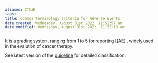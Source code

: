 ```yaml
---
aliases: CTCAE
tags: 
title: Common Terminology Criteria for Adverse Events
date created: Wednesday, August 31st 2022, 11:52:57 am
date modified: Wednesday, August 31st 2022, 11:53:10 am
---
```


It is a grading system, ranging from 1 to 5 for reporting [[AE]], widely used in the evalution of cancer therapy.

See latest version of the [guideline](https://ctep.cancer.gov/protocoldevelopment/electronic_applications/ctc.htm) for detailed classification.